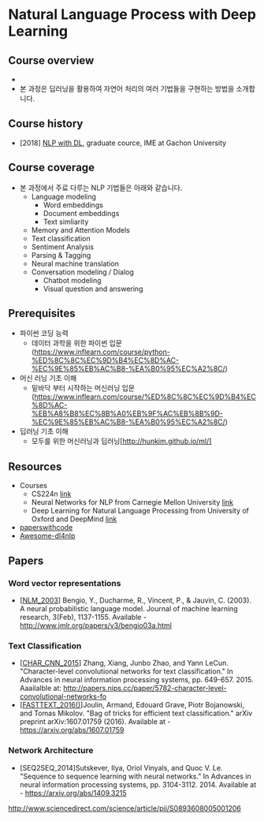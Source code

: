 # Natural Language Process with Deep Learning

## Course overview
-
- 본 과정은 딥러닝을 활용하여 자연어 처리의 여러 기법들을 구현하는 방법을 소개합니다.

## Course history
- [2018] [NLP with DL](./2018/READEME.md), graduate cource, IME at Gachon University

## Course coverage
- 본 과정에서 주료 다루는 NLP 기법들은 아래와 같습니다.
  - Language modeling
    - Word embeddings
    - Document embeddings
    - Text simliarity
  - Memory and Attention Models
  - Text classification
  - Sentiment Analysis
  - Parsing & Tagging
  - Neural machine translation
  - Conversation modeling / Dialog
    - Chatbot modeling
    - Visual question and answering


## Prerequisites
- 파이썬 코딩 능력
  - 데이터 과학을 위한 파이썬 입문(https://www.inflearn.com/course/python-%ED%8C%8C%EC%9D%B4%EC%8D%AC-%EC%9E%85%EB%AC%B8-%EA%B0%95%EC%A2%8C/)
- 머신 러닝 기초 이해
  - 밑바닥 부터 시작하는 머신러닝 입문 (https://www.inflearn.com/course/%ED%8C%8C%EC%9D%B4%EC%8D%AC-%EB%A8%B8%EC%8B%A0%EB%9F%AC%EB%8B%9D-%EC%9E%85%EB%AC%B8-%EA%B0%95%EC%A2%8C/)
- 딥러닝 기초 이해
  - 모두를 위한 머신러닝과 딥러닝[http://hunkim.github.io/ml/]

## Resources
- Courses
  - CS224n [link](http://web.stanford.edu/class/cs224n/)
  - Neural Networks for NLP from Carnegie Mellon University [link](http://phontron.com/class/nn4nlp2017/)
  - Deep Learning for Natural Language Processing from University of Oxford and DeepMind [link](https://www.cs.ox.ac.uk/teaching/courses/2016-2017/dl/)
- [paperswithcode](https://paperswithcode.com/)
- [Awesome-dl4nlp](https://github.com/brianspiering/awesome-dl4nlp)

## Papers
### Word vector representations
- \[[NLM_2003]()\] Bengio, Y., Ducharme, R., Vincent, P., & Jauvin, C. (2003). A neural probabilistic language model. Journal of machine learning research, 3(Feb), 1137-1155. Available - http://www.jmlr.org/papers/v3/bengio03a.html

### Text Classification
- \[[CHAR_CNN_2015]()\] Zhang, Xiang, Junbo Zhao, and Yann LeCun. "Character-level convolutional networks for text classification." In Advances in neural information processing systems, pp. 649-657. 2015. Aaailalble at: http://papers.nips.cc/paper/5782-character-level-convolutional-networks-fo
- \[[FASTTEXT_2016()]()\]Joulin, Armand, Edouard Grave, Piotr Bojanowski, and Tomas Mikolov. "Bag of tricks for efficient text classification." arXiv preprint arXiv:1607.01759 (2016). Available at - https://arxiv.org/abs/1607.01759

### Network Architecture
- \[SEQ2SEQ_2014\]Sutskever, Ilya, Oriol Vinyals, and Quoc V. Le. "Sequence to sequence learning with neural networks." In Advances in neural information processing systems, pp. 3104-3112. 2014. Available at - https://arxiv.org/abs/1409.3215


http://www.sciencedirect.com/science/article/pii/S0893608005001206
